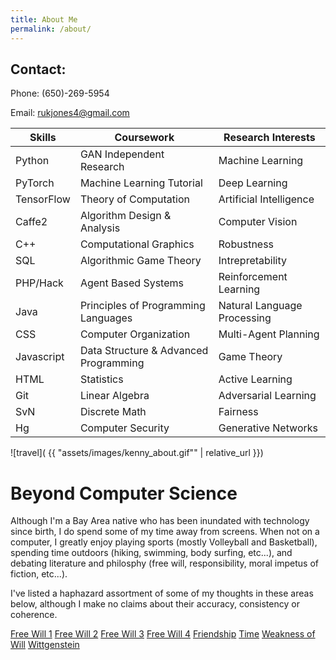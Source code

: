 ```yaml
---
title: About Me
permalink: /about/
---
```


## Contact:

Phone: (650)-269-5954

Email: rukjones4@gmail.com

Skills  |  Coursework | Research Interests
--- | --- | ---
Python | GAN Independent Research | Machine Learning
PyTorch | Machine Learning Tutorial | Deep Learning
TensorFlow | Theory of Computation | Artificial Intelligence
Caffe2 | Algorithm Design & Analysis | Computer Vision
C++ | Computational Graphics | Robustness
SQL | Algorithmic Game Theory | Intrepretability
PHP/Hack | Agent Based Systems | Reinforcement Learning 
Java | Principles of Programming Languages | Natural Language Processing
CSS | Computer Organization | Multi-Agent Planning 
Javascript |  Data Structure & Advanced Programming | Game Theory
HTML | Statistics | Active Learning 
Git | Linear Algebra | Adversarial Learning
SvN | Discrete Math | Fairness 
Hg | Computer Security | Generative Networks

![travel]( {{ "assets/images/kenny_about.gif"" | relative_url }})

# Beyond Computer Science

Although I'm a Bay Area native who has been inundated with technology since birth, I do spend some of my time away from screens.
When not on a computer, I greatly enjoy playing sports (mostly Volleyball and Basketball), spending time outdoors (hiking, swimming, body surfing, etc...), and debating literature and philosphy (free will, responsibility, moral impetus of fiction, etc...).

I've listed a haphazard assortment of some of my thoughts in these areas below, although I make no claims about their accuracy, consistency or coherence. 

[Free Will 1](/pdfs/fw_2.pdf) 
[Free Will 2](/pdfs/fw_2.pdf) 
[Free Will 3](/pdfs/fw_2.pdf) 
[Free Will 4](/pdfs/fw_2.pdf) 
[Friendship](/pdfs/friendship.pdf)
[Time](/pdfs/time.pdf)
[Weakness of Will](/pdfs/akrasia.pdf)
[Wittgenstein](/pdfs/wittgenstein.pdf)